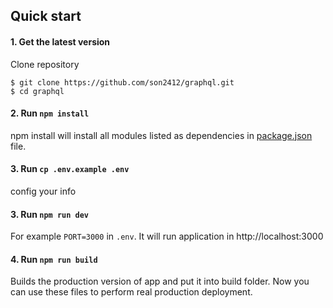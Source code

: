 ## Quick start

#### 1. Get the latest version

Clone repository

```shell
$ git clone https://github.com/son2412/graphql.git
$ cd graphql
```

#### 2. Run `npm install`

npm install will install all modules listed as dependencies in [package.json](package.json) file.

#### 3. Run `cp .env.example .env`

config your info 

#### 3. Run `npm run dev`

For example `PORT=3000` in `.env`. It will run application in http://localhost:3000


#### 4. Run `npm run build`

Builds the production version of app and put it into build folder. Now you can use these files to perform real production deployment.
